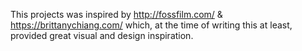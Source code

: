 This projects was inspired by http://fossfilm.com/ & https://brittanychiang.com/ which, at the time of writing this at least, provided great visual and design inspiration.
